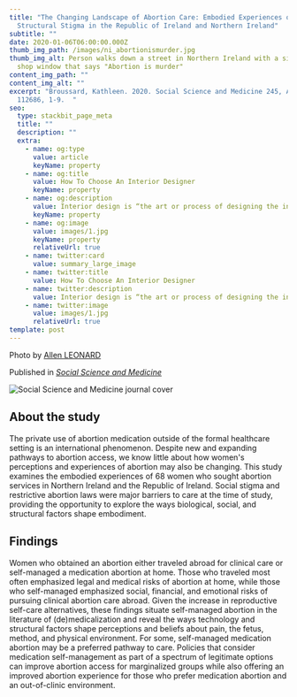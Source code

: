 ```yaml
---
title: "The Changing Landscape of Abortion Care: Embodied Experiences of
  Structural Stigma in the Republic of Ireland and Northern Ireland"
subtitle: ""
date: 2020-01-06T06:00:00.000Z
thumb_img_path: /images/ni_abortionismurder.jpg
thumb_img_alt: Person walks down a street in Northern Ireland with a sign in the
  shop window that says "Abortion is murder"
content_img_path: ""
content_img_alt: ""
excerpt: "Broussard, Kathleen. 2020. Social Science and Medicine 245, Article
  112686, 1-9.  "
seo:
  type: stackbit_page_meta
  title: ""
  description: ""
  extra:
    - name: og:type
      value: article
      keyName: property
    - name: og:title
      value: How To Choose An Interior Designer
      keyName: property
    - name: og:description
      value: Interior design is “the art or process of designing the interior
      keyName: property
    - name: og:image
      value: images/1.jpg
      keyName: property
      relativeUrl: true
    - name: twitter:card
      value: summary_large_image
    - name: twitter:title
      value: How To Choose An Interior Designer
    - name: twitter:description
      value: Interior design is “the art or process of designing the interior
    - name: twitter:image
      value: images/1.jpg
      relativeUrl: true
template: post
---
```

Photo by [Allen LEONARD](https://www.flickr.com/photos/mrulster/49935507627/in/gallery-193145969@N07-72157719330031999/)

Published in *[Social Science and Medicine](https://doi.org/10.1016/j.socscimed.2019.112686)* 

![Social Science and Medicine journal cover](/images/ssm_broussard2020.jpg)

## About the study

The private use of abortion medication outside of the formal healthcare setting is an international phenomenon. Despite new and expanding pathways to abortion access, we know little about how women's perceptions and experiences of abortion may also be changing. This study examines the embodied experiences of 68 women who sought abortion services in Northern Ireland and the Republic of Ireland. Social stigma and restrictive abortion laws were major barriers to care at the time of study, providing the opportunity to explore the ways biological, social, and structural factors shape embodiment. 

## Findings

Women who obtained an abortion either traveled abroad for clinical care or self-managed a medication abortion at home. Those who traveled most often emphasized legal and medical risks of abortion at home, while those who self-managed emphasized social, financial, and emotional risks of pursuing clinical abortion care abroad. Given the increase in reproductive self-care alternatives, these findings situate self-managed abortion in the literature of (de)medicalization and reveal the ways technology and structural factors shape perceptions and beliefs about pain, the fetus, method, and physical environment. For some, self-managed medication abortion may be a preferred pathway to care. Policies that consider medication self-management as part of a spectrum of legitimate options can improve abortion access for marginalized groups while also offering an improved abortion experience for those who prefer medication abortion and an out-of-clinic environment.